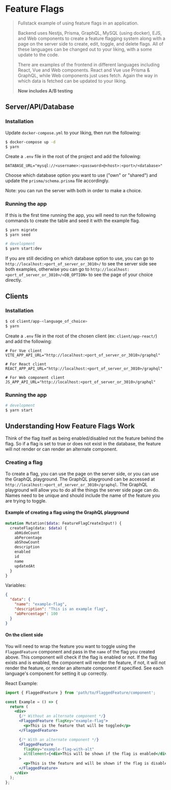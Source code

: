 # Feature Flags

> Fullstack example of using feature flags in an application.
> 
> Backend uses Nestjs, Prisma, GraphQL, MySQL (using docker), EJS, and Web components to create a feature flagging system along with a page on the server side to create, edit, toggle, and 
> delete flags.
> All of these languages can be changed out to your liking, with a some update to the code.
> 
> There are examples of the frontend in different languages including React, Vue and Web components. React and Vue use Prisma & GraphQL, while Web components just uses fetch. Again the way in 
> which data is fetched can be updated to your liking.
> 
> **Now includes A/B testing**

## Server/API/Database
### Installation

Update `docker-compose.yml` to your liking, then run the following:
```bash
$ docker-compose up -d
$ yarn
```
Create a `.env` file in the root of the project and add the following:
```dotenv
DATABASE_URL="mysql://<username>:<password>@<host>:<port>/<database>"
```

Choose which database option you want to use ("own" or "shared") and update the `prisma/schema.prisma` file accordingly.

Note: you can run the server with both in order to make a choice.

### Running the app

If this is the first time running the app, you will need to run the following commands to create the table and seed it with the example flag.

```bash
$ yarn migrate
$ yarn seed
```

```bash
# development
$ yarn start:dev
```

If you are still deciding on which database option to use, you can go to `http://localhost:<port_of_server_or_3010>/` to see the server side see both examples, otherwise you can go to 
`http://localhost:<port_of_server_or_3010>/<DB_OPTION>` to see the page of your choice directly.

## Clients
### Installation

```bash
$ cd client/app-<language_of_choice>
$ yarn
```
Create a `.env` file in the root of the chosen client (ex: `client/app-react/`) and add the following:
```dotenv
# For Vue client
VITE_APP_API_URL="http://localhost:<port_of_server_or_3010>/graphql"

# For React client
REACT_APP_API_URL="http://localhost:<port_of_server_or_3010>/graphql"

# For Web component client
JS_APP_API_URL="http://localhost:<port_of_server_or_3010>/graphql"
```

### Running the app

```bash
# development
$ yarn start
```

## Understanding How Feature Flags Work
Think of the flag itself as being enabled/disabled not the feature behind the flag. So if a flag is set to true or does not exist in the database, the feature will not render or can render an 
alternate component.

### Creating a flag
To create a flag, you can use the page on the server side, or you can use the GraphQL playground. The GraphQL playground can be accessed at `http://localhost:<port_of_server_or_3010>/graphql`. The 
GraphQL playground will allow you to do all the things the server side page can do. Names need to be unique and should include the name of the feature you are trying to toggle.

#### Example of creating a flag using the GraphQL playground
```graphql
mutation Mutation($data: FeatureFlagCreateInput!) {
  createFlag(data: $data) {
    abHideCount
    abPercentage
    abShowCount
    description
    enabled
    id
    name
    updatedAt
  }
}
```
Variables:
```json
{
  "data": {
    "name": "example-flag",
    "description": "This is an example flag",
    "abPercentage": 100
  }
}
```

#### On the client side
You will need to wrap the feature you want to toggle using the `FlaggedFeature` component and pass in the `name` of the flag you created above. This component will check if the 
flag is enabled or not. If the flag exists and is enabled, the component will render the feature, if not, it will not render the feature, or render an alternate component if specified.
See each language's component for setting it up correctly.

React Example:
```jsx
import { FlaggedFeature } from 'path/to/FlaggedFeature/component';

const Example = () => {
  return (
    <div>
      {/* Without an alternate component */}
      <FlaggedFeature flagKey="example-flag">
        <p>This is the feature that will be toggled</p>
      </FlaggedFeature>

      {/* With an alternate component */}
      <FlaggedFeature
        flagKey="example-flag-with-alt"
        altElement={<div>This will be shown if the flag is enabled</div>}
      >
        <p>This is the feature and will be shown if the flag is disabled</p>
      </FlaggedFeature>
    </div>
  );
};
```